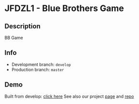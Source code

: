 # JFDZL1 - Blue Brothers Game

## Description
BB Game

## Info
* Development branch: `develop`
* Production branch: `master`

## Demo
Built from develop: [click here](http://blue-brothers.jfdzl1.is-academy.pl/game)
See also our project [page](http://blue-brothers.jfdzl1.is-academy.pl) and [repo](https://github.com/infoshareacademy/jfdzl1-blue-brothers-www)
